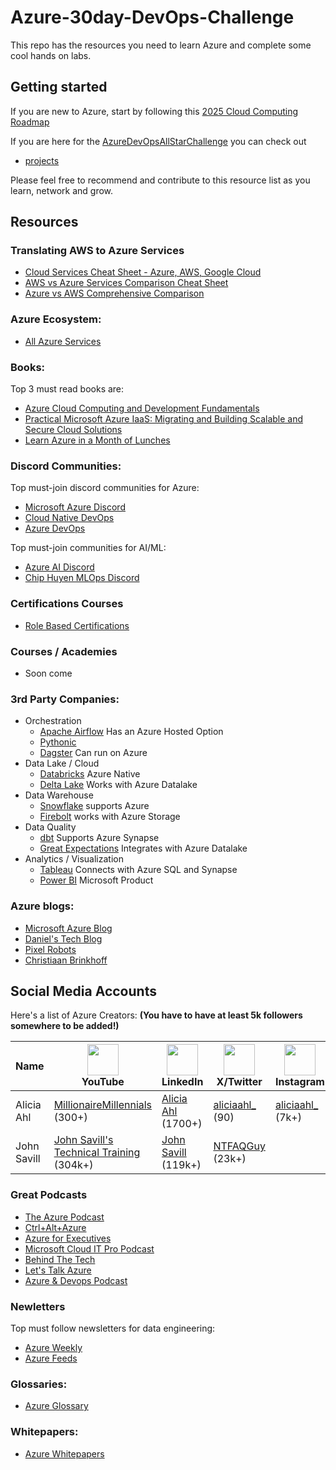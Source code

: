 # Azure-30day-DevOps-Challenge
This repo has the resources you need to learn Azure and complete some cool hands on labs.

## Getting started

If you are new to Azure, start by following this [2025 Cloud Computing Roadmap](https://dev.to/devabdul/cloud-computing-roadmap-2025-3030)

If you are here for the [AzureDevOpsAllStarChallenge](https://www.youtube.com/@millionairemillennials) you can check out
- [projects](Projects)

Please feel free to recommend and contribute to this resource list as you learn, network and grow. 

## Resources

### Translating AWS to Azure Services
- [Cloud Services Cheat Sheet - Azure, AWS, Google Cloud ](https://www.techtarget.com/searchcloudcomputing/feature/A-cloud-services-cheat-sheet-for-AWS-Azure-and-Google-Cloud)
- [AWS vs Azure Services Comparison Cheat Sheet](https://tutorialsdojo.com/aws-vs-azure-services-comparison/)
- [Azure vs AWS Comprehensive Comparison](https://ikius.com/blog/azure-vs-aws)

### Azure Ecosystem:
- [All Azure Services](https://azurecharts.com/overview)

### Books:

Top 3 must read books are:
- [Azure Cloud Computing and Development Fundamentals](https://www.amazon.com/Fundamentals-Data-Engineering-Robust-Systems/dp/1098108302/)
- [Practical Microsoft Azure IaaS: Migrating and Building Scalable and Secure Cloud Solutions](https://www.amazon.com/Practical-Microsoft-Azure-IaaS-Migrating/dp/1484237625/ref=sr_1_1?crid=2WOUO71PC6NLU&keywords=practical+Microsoft+Azure+Iaas%3A+Migrating+and+Building+Scalable+and+Secure+Cloud+Solutions&qid=1687973823&sprefix=practical+microsoft+azure+iaas+migrating+and+building+scalable+and+secure+cloud+solutions%2Caps%2C79&sr=8-1)
- [Learn Azure in a Month of Lunches](https://www.amazon.com/Learn-Azure-Month-Lunches-Foulds/dp/1617295175/ref=sr_1_4?crid=3LNTPXKW5MFDQ&keywords=Learn+Azure+in+a+Month+of+Lunches&qid=1688392843&sprefix=learn+azure+in+a+month+of+lunches+%2Caps%2C279&sr=8-4)


### Discord Communities:

Top must-join discord communities for Azure:
- [Microsoft Azure Discord](https://discord.com/invite/microsoft-azure-681328802814492704)
- [Cloud Native DevOps](https://discord.com/invite/microsoft-azure-681328802814492704)
- [Azure DevOps](https://discord.com/invite/nkVh3dp)

Top must-join communities for AI/ML:
- [Azure AI Discord](https://discord.com/invite/yrTeVQwpWm)
- [Chip Huyen MLOps Discord](https://discord.gg/dzh728c5t3)
  
### Certifications Courses

- [Role Based Certifications](https://591cert.com/new-microsoft-azure-certifications-path-in-2022/)

### Courses / Academies

- Soon come
  
### 3rd Party Companies:

- Orchestration  
  - [Apache Airflow](https://airflow.apache.org/) Has an Azure Hosted Option
  - [Pythonic](https://www.prefect.io/)
  - [Dagster](https://dagster.io/) Can run on Azure 
- Data Lake / Cloud
  - [Databricks](https://www.databricks.com/company/about-us) Azure Native
  - [Delta Lake](https://delta.io/) Works with Azure Datalake
- Data Warehouse
  - [Snowflake](https://www.snowflake.com/en/) supports Azure
  - [Firebolt](https://www.firebolt.io/) works with Azure Storage
- Data Quality
  - [dbt](https://www.getdbt.com/) Supports Azure Synapse
  - [Great Expectations](https://www.greatexpectations.io) Integrates with Azure Datalake
- Analytics / Visualization
  - [Tableau](https://www.tableau.com/) Connects with Azure SQL and Synapse
  - [Power BI](https://powerbi.microsoft.com/) Microsoft Product


### Azure blogs:

- [Microsoft Azure Blog](https://azure.microsoft.com/en-us/blog)
- [Daniel's Tech Blog](https://www.danielstechblog.io/)
- [Pixel Robots](http://pixelrobots.co.uk/tag/azure/)
- [Christiaan Brinkhoff](https://christiaanbrinkhoff.com/)

## Social Media Accounts

Here's a list of Azure Creators: 
**(You have to have at least 5k followers somewhere to be added!)**

| Name                 | <img src="https://upload.wikimedia.org/wikipedia/commons/4/42/YouTube_icon_%282013-2017%29.png" width="50"/><br/> YouTube | <img src="https://upload.wikimedia.org/wikipedia/commons/c/ca/LinkedIn_logo_initials.png" width="50" height="50"/> <br/> LinkedIn | <img src="https://icon2.cleanpng.com/20240402/kzp/transparent-x-logo-woman-black-and-white-photography-street-fa-woman-in-dark-clothing-walking-determinedly660c4b50383a25.14507568.webp" width="50"><br/> X/Twitter | <img src="https://upload.wikimedia.org/wikipedia/commons/a/a5/Instagram_icon.png" width="50"> <br/> Instagram | <img src="https://icon2.cleanpng.com/20240214/kxl/transparent-tiktok-logo-tiktok-logo-blue-and-pink-lettering-re-retro-style-tiktok-logo-evoking-1950s-1710878265139.webp" width="50"> <br/> TikTok |
|----------------------|---------------------------------------------------------------------------------------------------------------------------|-----------------------------------------------------------------------------------------------------------------------------------|---------------------------------------------------------------------------------------------------------------------------------------------------------------------------------|---------------------------------------------------------------------------------------------------------------|-----------------------------------------------------------------------------------------------------------------------------------------------------------------------------------------------------|
| Alicia Ahl          | [MillionaireMillennials](https://www.youtube.com/@millionairemillennials_) (300+)                                                               | [Alicia Ahl](https://www.linkedin.com/in/alicia-ahl/) (1700+)                                                                       | [aliciaahl_](https://www.x.com/aliciaahl_) (90)                                                                                                                             | [aliciaahl_](https://www.instagram.com/aliciaahl_) (7k+)                                                        | [@aliciaahl](https://www.tiktok.com/@aliciaahl) (37)                                                                                                                                                |
| John Savill          | [John Savill's Technical Training](https://www.youtube.com/@NTFAQGuy/videos) (304k+)                                                               | [John Savill](https://www.linkedin.com/in/john-savill/) (119k+)                                                                       | [NTFAQGuy](https://www.x.com/NTFAQGuy) (23k+)                                                                                                                             |                                                        |                                                                                                                                                |


### Great Podcasts

- [The Azure Podcast](https://azpodcast.azurewebsites.net/)
- [Ctrl+Alt+Azure](https://ctrlaltazure.com/)
- [Azure for Executives](https://open.spotify.com/show/327QkZnotwHkTWmb36j2EQ)
- [Microsoft Cloud IT Pro Podcast](https://www.msclouditpropodcast.com/)
- [Behind The Tech](https://www.microsoft.com/en-us/behind-the-tech)
- [Let's Talk Azure](https://www.letstalkpodcast.co.uk/)
- [Azure & Devops Podcast](https://azuredevopspodcast.clear-measure.com/)


### Newletters

Top must follow newsletters for data engineering:
- [Azure Weekly](https://azureweekly.info/)
- [Azure Feeds](https://newsletter.azurefeeds.com/join)

### Glossaries:
- [Azure Glossary](https://docs.azure.cn/en-us/azure-glossary-cloud-terminology)

### Whitepapers:
- [Azure Whitepapers](https://turbo360.com/whitepapers)
